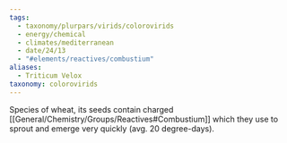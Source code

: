 ```yaml
---
tags:
  - taxonomy/plurpars/virids/colorovirids
  - energy/chemical
  - climates/mediterranean
  - date/24/13
  - "#elements/reactives/combustium"
aliases:
  - Triticum Velox
taxonomy: colorovirids
---
```

Species of wheat, its seeds contain charged [[General/Chemistry/Groups/Reactives#Combustium]] which they use to sprout and emerge very quickly (avg. 20 degree-days). 